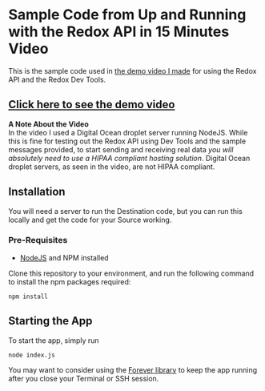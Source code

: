 # Sample Code from Up and Running with the Redox API in 15 Minutes Video  
This is the sample code used in [the demo video I made](https://www.youtube.com/watch?v=4_CURkT_fCo) for using the Redox API and the Redox Dev Tools. 

## [Click here to see the demo video](https://www.youtube.com/watch?v=4_CURkT_fCo)

**A Note About the Video**  
In the video I used a Digital Ocean droplet server running NodeJS. 
While this is fine for testing out the Redox API using Dev Tools and the sample messages provided, to start sending and 
receiving real data *you will absolutely need to use a HIPAA compliant hosting solution*. Digital Ocean droplet servers, 
as seen in the video, are not HIPAA compliant.  

## Installation
You will need a server to run the Destination code, but you can run this locally and get the code for your Source working. 

### Pre-Requisites
- [NodeJS](https://nodejs.org) and NPM installed

Clone this repository to your environment, and run the following command to install the npm packages required:
```
npm install
```

## Starting the App
To start the app, simply run
```
node index.js
```  
You may want to consider using the [Forever library](https://www.npmjs.com/package/forever) to keep the app running after you close your Terminal or SSH session. 
